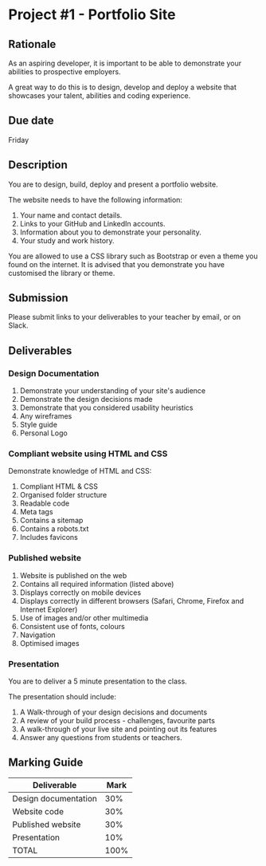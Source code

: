 # Project #1 - Portfolio Site

## Rationale

As an aspiring developer, it is important to be able to demonstrate your abilities to prospective employers.

A great way to do this is to design, develop and deploy a website that showcases your talent, abilities and coding experience.

## Due date

Friday

## Description

You are to design, build, deploy and present a portfolio website.

The website needs to have the following information:

1. Your name and contact details.
2. Links to your GitHub and LinkedIn accounts.
3. Information about you to demonstrate your personality.
4. Your study and work history.

You are allowed to use a CSS library such as Bootstrap or even a theme you found on the internet. It is advised that you demonstrate you have customised the library or theme.

## Submission

Please submit links to your deliverables to your teacher by email, or on Slack.

## Deliverables

### Design Documentation

1. Demonstrate your understanding of your site's audience
1. Demonstrate the design decisions made
2. Demonstrate that you considered usability heuristics
3. Any wireframes
3. Style guide
4. Personal Logo

### Compliant website using HTML and CSS

Demonstrate knowledge of HTML and CSS:

1. Compliant HTML & CSS
2. Organised folder structure
3. Readable code
4. Meta tags
5. Contains a sitemap
6. Contains a robots.txt
7. Includes favicons

### Published website

1. Website is published on the web
2. Contains all required information (listed above)
3. Displays correctly on mobile devices
4. Displays correctly in different browsers (Safari, Chrome, Firefox and Internet Explorer)
5. Use of images and/or other multimedia
6. Consistent use of fonts, colours
7. Navigation
8. Optimised images


### Presentation

You are to deliver a 5 minute presentation to the class.

The presentation should include:

1. A Walk-through of your design decisions and documents
2. A review of your build process - challenges, favourite parts
3. A walk-through of your live site and pointing out its  features
4. Answer any questions from students or teachers.

## Marking Guide

Deliverable | Mark
------------|-----
Design documentation | 30%
Website code | 30%
Published website | 30%
Presentation | 10%
TOTAL | 100%
